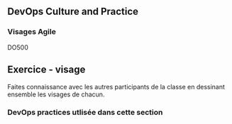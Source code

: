 <!-- .slide: data-background-image="images/RH_NewBrand_Background.png"  -->
## DevOps Culture and Practice <!-- {_class="course-title"} -->
### Visages Agile <!-- {_class="title-color"} -->
DO500 <!-- {_class="title-color"} -->



## Exercice - visage
Faites connaissance avec les autres participants de la classe en dessinant ensemble les visages de chacun.



<!-- .slide: data-background-image="images/chef-background.png" class="white-style" -->
### DevOps practices utlis&eacute;e dans cette section